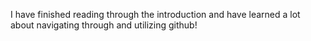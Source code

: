I have finished reading through the introduction and have learned a lot about navigating through and utilizing github!